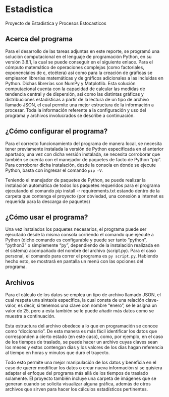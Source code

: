 # Estadistica
Proyecto de Estadistica y Procesos Estocasticos

## Acerca del programa

Para el desarrollo de las tareas adjuntas en este reporte, se programó una solución computacional en el lenguaje de programación Python, en su versión 3.8.1, la cual se puede conseguir en el siguiente enlace. Para el cómputo matemático de operaciones complejas (como factoriales, exponenciales de ε, etcétera) así como para la creación de gráficas se emplearon librerías matemáticas y de gráficos adicionales a las incluidas en Python. Dichas librerías son NumPy y Matplotlib.
Esta solución computacional cuenta con la capacidad de calcular las medidas de tendencia central y de dispersión, así como las distintas gráficas y distribuciones estadísticas a partir de la lectura de un tipo de archivo llamado JSON, el cual permite una mejor estructura de la información a procesar. Toda la información referente a la configuración y uso del programa y archivos involucrados se describe a continuación.

## ¿Cómo configurar el programa?
Para el correcto funcionamiento del programa de manera local, se necesita tener previamente instalada la versión de Python especificada en el anterior apartado; una vez con dicha versión instalada, se necesita corroborar que también se cuenta con el manejador de paquetes de facto de Python “pip”. Para corroborar dicha instalación, desde la consola en donde se ejecute Python, basta con ingresar el comando `pip –V`.
 
Teniendo el manejador de paquetes de Python, se puede realizar la instalación automática de todos los paquetes requeridos para el programa ejecutando el comando pip install -r requirements.txt estando dentro de la carpeta que contenga el proyecto (por obviedad, una conexión a internet es requerida para la descarga de paquetes)
 

## ¿Cómo usar el programa?

Una vez instalados los paquetes necesarios, el programa puede ser ejecutado desde la misma consola corriendo el comando que ejecute a Python (dicho comando es configurable y puede ser tanto “python”, “python3” o simplemente “py”, dependiendo de la instalación realizada en el sistema) acompañado del nombre del archivo (script.py). Para el caso personal, el comando para correr el programa es `py script.py`. Habiendo hecho esto, se mostrará en pantalla un menú con las opciones del programa.

## Archivos
Para el cálculo de los datos se emplea un tipo de archivo llamado JSON, el cual respeta una sintaxis específica, la cual consta de una relación clave-valor, es decir, si tenemos una clave con nombre “enero”, se le asigna un valor de 25, pero a esta también se le puede añadir más datos como se muestra a continuación.

Esta estructura del archivo obedece a lo que en programación se conoce como “diccionario”. De esta manera es más fácil identificar los datos que corresponden a cierto estado (en este caso), como, por ejemplo, en el caso de los tiempos de traslado, se puede hacer un archivo cuyas claves sean los meses y estos contengan días y los valores de los días hagan referencia al tiempo en horas y minutos que duró el trayecto.
 
Todo esto permite una mejor manipulación de los datos y beneficia en el caso de querer modificar los datos o crear nueva información si se quisiera adaptar el enfoque del programa más allá de los tiempos de traslado solamente.
El proyecto también incluye una carpeta de imágenes que se generan cuando se solicita visualizar alguna gráfica, además de otros archivos que sirven para hacer los cálculos estadísticos pertinentes.
